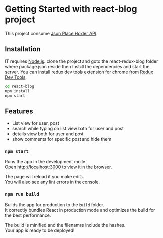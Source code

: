 # Getting Started with react-blog project

This project consume [Json Place Holder API](https://jsonplaceholder.typicode.com/).

## Installation

IT requires [Node.js](https://nodejs.org/).
clone the project and goto the react-redux-blog folder where package.json reside then
Install the dependencies and start the server. You can install redux dev tools extension for chrome from [Redux Dev Tools](https://chrome.google.com/webstore/detail/redux-devtools/lmhkpmbekcpmknklioeibfkpmmfibljd?hl=en).

```sh
cd react-blog
npm install
npm start
```

## Features

- List view for user, post
- search while typing on list view both for user and post
- details view both for user and post
- show comments for specific post and hide them

### `npm start`

Runs the app in the development mode.\
Open [http://localhost:3000](http://localhost:3000) to view it in the browser.

The page will reload if you make edits.\
You will also see any lint errors in the console.

### `npm run build`

Builds the app for production to the `build` folder.\
It correctly bundles React in production mode and optimizes the build for the best performance.

The build is minified and the filenames include the hashes.\
Your app is ready to be deployed!

